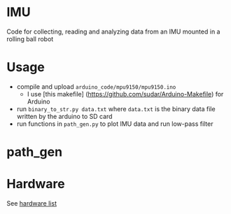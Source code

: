 IMU
===

Code for collecting, reading and analyzing data from an IMU mounted in a rolling
ball robot

Usage
=====

-   compile and upload `arduino_code/mpu9150/mpu9150.ino`
    -   I use [this makefile] (https://github.com/sudar/Arduino-Makefile) for
        Arduino
-   run `binary_to_str.py data.txt` where `data.txt` is the binary data file
    written by the arduino to SD card
-   run functions in `path_gen.py` to plot IMU data and run low-pass filter

path_gen
========

Hardware
========

See [hardware list](hardware_list.md)
